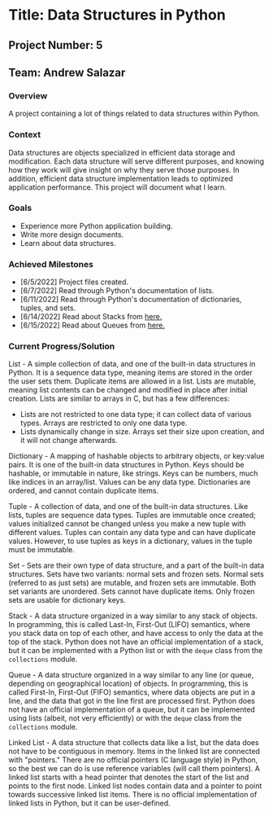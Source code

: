 # Title: Data Structures in Python

## Project Number: 5

## Team: Andrew Salazar

### Overview

A project containing a lot of things related to data structures within Python.

### Context

Data structures are objects specialized in efficient data storage and modification. Each data structure will serve different purposes, and knowing how they work will give insight on why they serve those purposes. In addition, efficient data structure implementation leads to optimized application performance. This project will document what I learn.

### Goals

- Experience more Python application building.
- Write more design documents.
- Learn about data structures.

### Achieved Milestones

- [6/5/2022] Project files created.
- [6/7/2022] Read through Python's documentation of lists.
- [6/11/2022] Read through Python's documentation of dictionaries, tuples, and sets.
- [6/14/2022] Read about Stacks from [here.](https://realpython.com/python-data-structures/)
- [6/15/2022] Read about Queues from [here.](https://realpython.com/python-data-structures/)

### Current Progress/Solution

List - A simple collection of data, and one of the built-in data structures in Python. It is a sequence data type, meaning items are stored in the order the user sets them. Duplicate items are allowed in a list. Lists are mutable, meaning list contents can be changed and modified in place after initial creation. Lists are similar to arrays in C, but has a few differences:

- Lists are not restricted to one data type; it can collect data of various types. Arrays are restricted to only one data type.
- Lists dynamically change in size. Arrays set their size upon creation, and it will not change afterwards.

Dictionary - A mapping of hashable objects to arbitrary objects, or key:value pairs. It is one of the built-in data structures in Python. Keys should be hashable, or immutable in nature, like strings. Keys can be numbers, much like indices in an array/list. Values can be any data type. Dictionaries are ordered, and cannot contain duplicate items.

Tuple - A collection of data, and one of the built-in data structures. Like lists, tuples are sequence data types. Tuples are immutable once created; values initialized cannot be changed unless you make a new tuple with different values. Tuples can contain any data type and can have duplicate values. However, to use tuples as keys in a dictionary, values in the tuple must be immutable.

Set - Sets are their own type of data structure, and a part of the built-in data structures. Sets have two variants: normal sets and frozen sets. Normal sets (referred to as just sets) are mutable, and frozen sets are immutable. Both set variants are unordered. Sets cannot have duplicate items. Only frozen sets are usable for dictionary keys.

Stack - A data structure organized in a way similar to any stack of objects. In programming, this is called Last-In, First-Out (LIFO) semantics, where you stack data on top of each other, and have access to only the data at the top of the stack. Python does not have an official implementation of a stack, but it can be implemented with a Python list or with the `deque` class from the `collections` module.

Queue - A data structure organized in a way similar to any line (or queue, depending on geographical location) of objects. In programming, this is called First-In, First-Out (FIFO) semantics, where data objects are put in a line, and the data that got in the line first are processed first. Python does not have an official implementation of a queue, but it can be implemented using lists (albeit, not very efficiently) or with the `deque` class from the `collections` module.

Linked List - A data structure that collects data like a list, but the data does not have to be contiguous in memory. Items in the linked list are connected with "pointers." There are no official pointers (C language style) in Python, so the best we can do is use reference variables (will call them pointers). A linked list starts with a head pointer that denotes the start of the list and points to the first node. Linked list nodes contain data and a pointer to point towards successive linked list items. There is no official implementation of linked lists in Python, but it can be user-defined.